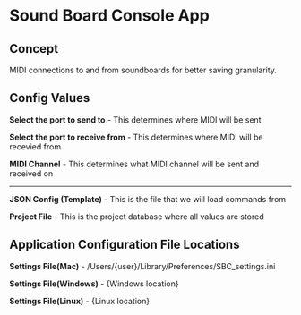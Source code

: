# Sound Board Console App

## Concept
MIDI connections to and from soundboards for better saving granularity.

## Config Values

**Select the port to send to** - This determines where MIDI will be sent

**Select the port to receive from** - This determines where MIDI will be recevied from

**MIDI Channel** - This determines what MIDI channel will be sent and received on

---

**JSON Config (Template)** - This is the file that we will load commands from

**Project File** - This is the project database where all values are stored

## Application Configuration File Locations
**Settings File(Mac)** - /Users/{user}/Library/Preferences/SBC_settings.ini

**Settings File(Windows)** - {Windows location}

**Settings File(Linux)** - {Linux location}